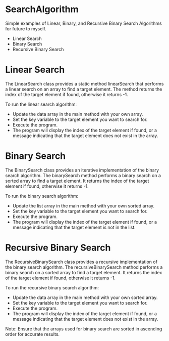 # SearchAlgorithm
Simple examples of Linear, Binary, and Recursive Binary Search Algorithms for future to myself.

- Linear Search
- Binary Search
- Recursive Binary Search

# Linear Search

The LinearSearch class provides a static method linearSearch that performs a linear search on an array to find a target element. The method returns the index of the target element if found, otherwise it returns -1.

To run the linear search algorithm:

- Update the data array in the main method with your own array.
- Set the key variable to the target element you want to search for.
- Execute the program.
- The program will display the index of the target element if found, or a message indicating that the target element does not exist in the array.

# Binary Search

The BinarySearch class provides an iterative implementation of the binary search algorithm. The binarySearch method performs a binary search on a sorted array to find a target element. It returns the index of the target element if found, otherwise it returns -1.

To run the binary search algorithm:

- Update the list array in the main method with your own sorted array.
- Set the key variable to the target element you want to search for.
- Execute the program.
- The program will display the index of the target element if found, or a message indicating that the target element is not in the list.

# Recursive Binary Search

The RecursiveBinarySearch class provides a recursive implementation of the binary search algorithm. The recursiveBinarySearch method performs a binary search on a sorted array to find a target element. It returns the index of the target element if found, otherwise it returns -1.

To run the recursive binary search algorithm:

- Update the data array in the main method with your own sorted array.
- Set the key variable to the target element you want to search for.
- Execute the program.
- The program will display the index of the target element if found, or a message indicating that the target element does not exist in the array.

Note: Ensure that the arrays used for binary search are sorted in ascending order for accurate results.
